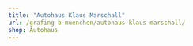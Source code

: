 ```yaml
---
title: "Autohaus Klaus Marschall"
url: /grafing-b-muenchen/autohaus-klaus-marschall/
shop: Autohaus
---
```

